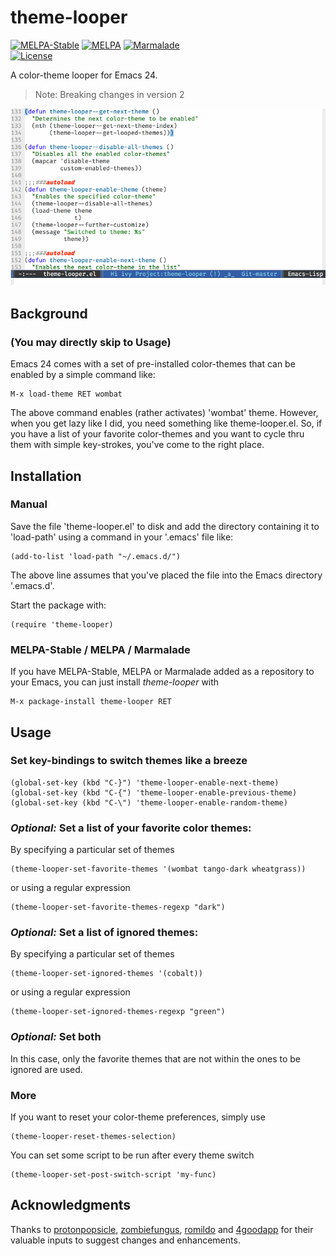 # theme-looper

[![MELPA-Stable](http://stable.melpa.org/packages/theme-looper-badge.svg)](http://stable.melpa.org/#/theme-looper)
[![MELPA](http://melpa.org/packages/theme-looper-badge.svg)](http://melpa.org/#/theme-looper)
[![Marmalade](https://img.shields.io/badge/marmalade-available-8A2A8B.svg)](https://marmalade-repo.org/packages/theme-looper)  
[![License](https://img.shields.io/badge/LICENSE-GPL%20v3.0-blue.svg)](https://www.gnu.org/licenses/gpl.html)

A color-theme looper for Emacs 24.

> Note: Breaking changes in version 2

![Demo](images/demo.gif)

## Background

### (You may directly skip to Usage)

Emacs 24 comes with a set of pre-installed color-themes that can be enabled by a simple command like:

    M-x load-theme RET wombat
    
The above command enables (rather activates) 'wombat' theme. However, when you get lazy like I did, you need something like theme-looper.el. So, if you have a list of your favorite color-themes and you want to cycle thru them with simple key-strokes, you've come to the right place.

## Installation

### Manual

Save the file 'theme-looper.el' to disk and add the directory containing it to 'load-path' using a command in your '.emacs' file like:

    (add-to-list 'load-path "~/.emacs.d/")
    
The above line assumes that you've placed the file into the Emacs directory '.emacs.d'.

Start the package with:

    (require 'theme-looper)

### MELPA-Stable / MELPA / Marmalade

If you have MELPA-Stable, MELPA or Marmalade added as a repository to your Emacs, you can just install *theme-looper* with

    M-x package-install theme-looper RET

## Usage

### Set key-bindings to switch themes like a breeze

    (global-set-key (kbd "C-}") 'theme-looper-enable-next-theme)
    (global-set-key (kbd "C-{") 'theme-looper-enable-previous-theme)
    (global-set-key (kbd "C-\") 'theme-looper-enable-random-theme)

### *Optional:* Set a list of your favorite color themes:

By specifying a particular set of themes

    (theme-looper-set-favorite-themes '(wombat tango-dark wheatgrass))

or using a regular expression

    (theme-looper-set-favorite-themes-regexp "dark")

### *Optional:* Set a list of ignored themes:

By specifying a particular set of themes

    (theme-looper-set-ignored-themes '(cobalt))

or using a regular expression

    (theme-looper-set-ignored-themes-regexp "green")

### *Optional:* Set both

In this case, only the favorite themes that are not within the ones to be ignored are used.

### More

If you want to reset your color-theme preferences, simply use

    (theme-looper-reset-themes-selection)

You can set some script to be run after every theme switch

    (theme-looper-set-post-switch-script 'my-func)

## Acknowledgments

Thanks to [protonpopsicle](https://github.com/protonpopsicle), [zombiefungus](https://github.com/zombiefungus), [romildo](https://github.com/romildo) and [4goodapp](https://github.com/4goodapp) for their valuable inputs to suggest changes and enhancements.
